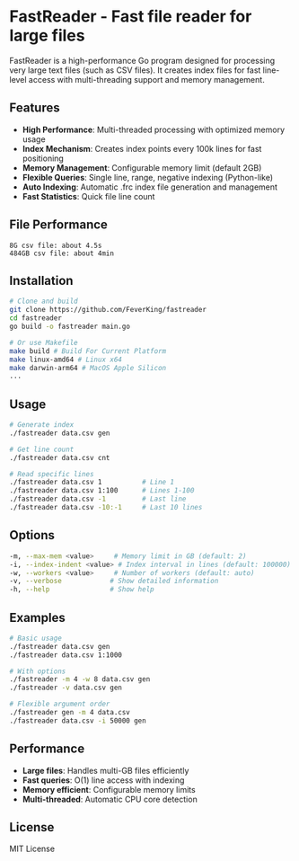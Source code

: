 # FastReader - Fast file reader for large files

FastReader is a high-performance Go program designed for processing very large text files (such as CSV files). It creates index files for fast line-level access with multi-threading support and memory management.

## Features

- **High Performance**: Multi-threaded processing with optimized memory usage
- **Index Mechanism**: Creates index points every 100k lines for fast positioning
- **Memory Management**: Configurable memory limit (default 2GB)
- **Flexible Queries**: Single line, range, negative indexing (Python-like)
- **Auto Indexing**: Automatic .frc index file generation and management
- **Fast Statistics**: Quick file line count

## File Performance

```
8G csv file: about 4.5s
484GB csv file: about 4min
```

## Installation

```bash
# Clone and build
git clone https://github.com/FeverKing/fastreader
cd fastreader
go build -o fastreader main.go

# Or use Makefile
make build # Build For Current Platform
make linux-amd64 # Linux x64
make darwin-arm64 # MacOS Apple Silicon
...
```

## Usage

```bash
# Generate index
./fastreader data.csv gen

# Get line count
./fastreader data.csv cnt

# Read specific lines
./fastreader data.csv 1          # Line 1
./fastreader data.csv 1:100      # Lines 1-100
./fastreader data.csv -1         # Last line
./fastreader data.csv -10:-1     # Last 10 lines
```

## Options

```bash
-m, --max-mem <value>     # Memory limit in GB (default: 2)
-i, --index-indent <value> # Index interval in lines (default: 100000)
-w, --workers <value>     # Number of workers (default: auto)
-v, --verbose            # Show detailed information
-h, --help               # Show help
```

## Examples

```bash
# Basic usage
./fastreader data.csv gen
./fastreader data.csv 1:1000

# With options
./fastreader -m 4 -w 8 data.csv gen
./fastreader -v data.csv gen

# Flexible argument order
./fastreader gen -m 4 data.csv
./fastreader data.csv -i 50000 gen
```

## Performance

- **Large files**: Handles multi-GB files efficiently
- **Fast queries**: O(1) line access with indexing
- **Memory efficient**: Configurable memory limits
- **Multi-threaded**: Automatic CPU core detection

## License

MIT License